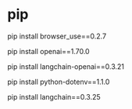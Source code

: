 # pip
pip install browser_use==0.2.7

pip install openai==1.70.0

pip install langchain-openai==0.3.21

pip install python-dotenv==1.1.0

pip install langchain==0.3.25

